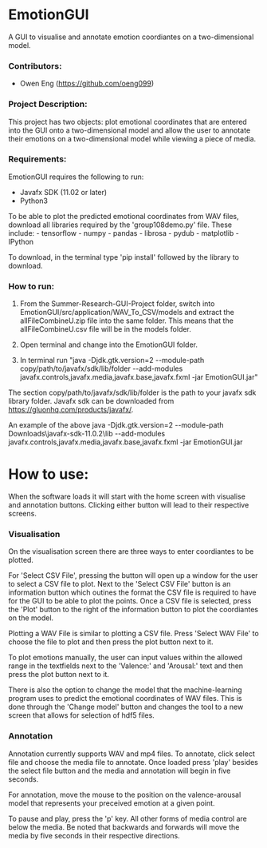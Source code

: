 # EmotionGUI

A GUI to visualise and annotate emotion coordiantes on a two-dimensional model.

### Contributors:

- Owen Eng (https://github.com/oeng099)

### Project Description:

This project has two objects: plot emotional coordinates that are entered into the GUI onto a two-dimensional model and allow the user to annotate their emotions on a two-dimensional model while viewing a piece of media. 


### Requirements:

EmotionGUI requires the following to run:

- Javafx SDK (11.02 or later)
- Python3

To be able to plot the predicted emotional coordinates from WAV files, download all libraries required by the 'group108demo.py' file. These include:
	- tensorflow
	- numpy
	- pandas
	- librosa
	- pydub
	- matplotlib
	-IPython

To download, in the terminal type 'pip install' followed by the library to download.

### How to run:

1. From the Summer-Research-GUI-Project folder, switch into EmotionGUI/src/application/WAV_To_CSV/models and extract the allFileCombineU.zip file into the same folder. This means that the allFileCombineU.csv file will be in the models folder.

2. Open terminal and change into the EmotionGUI folder.

3. In terminal run "java -Djdk.gtk.version=2 --module-path copy/path/to/javafx/sdk/lib/folder --add-modules javafx.controls,javafx.media,javafx.base,javafx.fxml -jar EmotionGUI.jar"

The section copy/path/to/javafx/sdk/lib/folder is the path to your javafx sdk library folder. Javafx sdk can be downloaded from https://gluonhq.com/products/javafx/.

An example of the above java -Djdk.gtk.version=2 --module-path Downloads\javafx-sdk-11.0.2\lib --add-modules javafx.controls,javafx.media,javafx.base,javafx.fxml  -jar EmotionGUI.jar


# How to use:

When the software loads it will start with the home screen with visualise and annotation buttons. Clicking either button will lead to their respective screens.


### Visualisation

On the visualisation screen there are three ways to enter coordiantes to be plotted.

For 'Select CSV File', pressing the button will open up a window for the user to select a CSV file to plot. Next to the 'Select CSV File' button is an information button which outines the format the CSV file is required to have for the GUI to be able to plot the points. Once a CSV file is selected, press the 'Plot' button to the right of the information button to plot the coordiantes on the model.

Plotting a WAV File is similar to plotting a CSV file. Press 'Select WAV File' to choose the file to plot and then press the plot button next to it. 

To plot emotions manually, the user can input values within the allowed range in the textfields next to the 'Valence:' and 'Arousal:' text and then press the plot button next to it. 

There is also the option to change the model that the machine-learning program uses to predict the emotional coordinates of WAV files. This is done through the 'Change model' button and changes the tool to a new screen that allows for selection of hdf5 files.

### Annotation

Annotation currently supports WAV and mp4 files. To annotate, click select file and choose the media file to annotate. Once loaded press 'play' besides the select file button and the media and annotation will begin in five seconds.

For annotation, move the mouse to the position on the valence-arousal model that represents your preceived emotion at a given point. 

To pause and play, press the 'p' key. All other forms of media control are below the media. Be noted that backwards and forwards will move the media by five seconds in their respective directions.